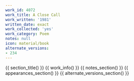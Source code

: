 ```yaml
---
work_id: 4072
work_title: A Close Call
work_written: '1981'
written_date: exact
work_collected: 'yes'
work_category: Poem
notes: null
icon: material/book
alternate_versions:
- 234
---
```


{{ section_title() }}
{{ work_info() }}
{{ notes_section() }}
{{ appearances_section() }}
{{ alternate_versions_section() }}